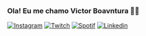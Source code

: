 
### Ola! Eu me chamo Victor Boavntura 👋🏼

[![Instagram](https://img.shields.io/badge/Instagram-E4405F?style=for-the-badge&logo=instagram&logoColor=white)](https://www.instagram.com/bsmvictor/)
[![Twitch](https://img.shields.io/badge/Twitch-9146FF?style=for-the-badge&logo=twitch&logoColor=white)](https://www.twitch.tv/victorbvtsm)
[![Spotif](https://img.shields.io/badge/Spotify-1ED760?&style=for-the-badge&logo=spotify&logoColor=white)](https://open.spotify.com/user/12145924898?si=f7d8db1f098d4d2c)
[![Linkedin](https://img.shields.io/badge/LinkedIn-0077B5?style=for-the-badge&logo=linkedin&logoColor=white)](https://www.linkedin.com/in/victorboaventura/)

